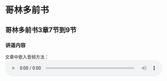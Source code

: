 # 哥林多前书
## 哥林多前书3章7节到9节
### 讲道内容
 
 
文章中嵌入音频方法：
<audio style="width: 100%;" preload="false" controls controlslist="nodownload"><source src="http://file.simai.life/audio/mp3/2021/linqian_15_11-19_210404.mp3" type="audio/mpeg">Your browser does not support the audio element.</audio>
